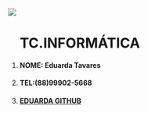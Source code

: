 
<!DOCTYPE html>
<html lang="en">
<head>
  <meta charset="UTF-8">
  <meta http-equiv="X-UA-Compatible" content="IE=Edge">
  <meta name="viewport" content="width=device-width, initial-scale=1">

  <title>cartão de visita</title>
  
  <link rel="stylesheet" href="style.css">
</head>

<body>
    <div class="de">
  <img src="perfil .jpg">
<ol>
  <h1>TC.INFORMÁTICA</h1>
<li><h4>NOME: Eduarda Tavares </h4></li>
<li><h4>TEL:(88)99902-5668<a href="https://github.com/Eduardatavarees="_blanck"> </h4></li>  

<li><h4>EDUARDA GITHUB</h4></li>
</ol>
</div>
</html>

